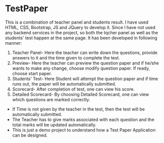# TestPaper
This is a combination of teacher panel and students result. I have used HTML, CSS, Bootstrap, JS and JQuery to develop it.
Since I have not used any backend services in the project, so both the tqcher panel as well as the students' test happen at the same page.
It has been developed in following manner:
1. Teacher Panel- Here the teacher can write down the questions, provide answers to it and the time given to complete the test.
2. Preview- Here the teacher can preview the question paper and if he/she wants to make any change, choose modify question paper. If ready, choose start paper.
3. Students' Test- Here Student will attempt the question paper and if time runs out, the paper will be automatically submitted. 
4. Scorecard- After completion of test, one can view his score.
5. Detailed Scorecard- By choosing Detailed Scorecard, one can view which questions are marked correctly.

* If Time is not given by the teacher in the test, then the test will be automatically submitted.
* The Teacher has to give marks associated with each question and the total marks will be updated automatically.
* This is just a demo project to understand how a Test Paper Application can be designed.
